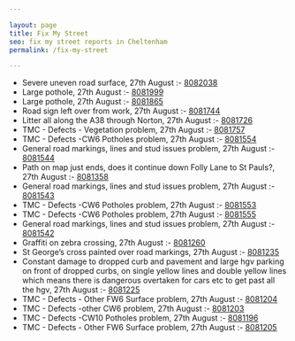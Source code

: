 ```yaml
---

layout: page
title: Fix My Street
seo: fix my street reports in Cheltenham
permalink: /fix-my-street

---
```


<!-- fix_marker starts -->

- Severe uneven road surface, 27th August :- [8082038](https://www.fixmystreet.com/report/8082038)
- Large pothole, 27th August :- [8081999](https://www.fixmystreet.com/report/8081999)
- Large pothole, 27th August :- [8081865](https://www.fixmystreet.com/report/8081865)
- Road sign left over from work, 27th August :- [8081744](https://www.fixmystreet.com/report/8081744)
- Litter all along the A38 through Norton, 27th August :- [8081726](https://www.fixmystreet.com/report/8081726)
- TMC - Defects - Vegetation problem, 27th August :- [8081757](https://www.fixmystreet.com/report/8081757)
- TMC - Defects -CW6 Potholes  problem, 27th August :- [8081554](https://www.fixmystreet.com/report/8081554)
- General road markings, lines and stud issues problem, 27th August :- [8081544](https://www.fixmystreet.com/report/8081544)
- Path on map just ends, does it continue down Folly Lane to St Pauls?, 27th August :- [8081358](https://www.fixmystreet.com/report/8081358)
- General road markings, lines and stud issues problem, 27th August :- [8081543](https://www.fixmystreet.com/report/8081543)
- TMC - Defects -CW6 Potholes  problem, 27th August :- [8081553](https://www.fixmystreet.com/report/8081553)
- TMC - Defects -CW6 Potholes  problem, 27th August :- [8081555](https://www.fixmystreet.com/report/8081555)
- General road markings, lines and stud issues problem, 27th August :- [8081542](https://www.fixmystreet.com/report/8081542)
- Graffiti on zebra crossing, 27th August :- [8081260](https://www.fixmystreet.com/report/8081260)
- St George’s cross painted over road markings, 27th August :- [8081235](https://www.fixmystreet.com/report/8081235)
- Constant damage to dropped curb and pavement and large hgv parking on front of dropped curbs, on single yellow lines and double yellow lines which means there is dangerous overtaken for cars etc to get past all the hgv, 27th August :- [8081225](https://www.fixmystreet.com/report/8081225)
- TMC - Defects - Other FW6  Surface problem, 27th August :- [8081204](https://www.fixmystreet.com/report/8081204)
- TMC - Defects -other CW6 problem, 27th August :- [8081203](https://www.fixmystreet.com/report/8081203)
- TMC - Defects -CW10 Potholes problem, 27th August :- [8081196](https://www.fixmystreet.com/report/8081196)
- TMC - Defects - Other FW6  Surface problem, 27th August :- [8081205](https://www.fixmystreet.com/report/8081205)

<!-- fix_marker ends -->